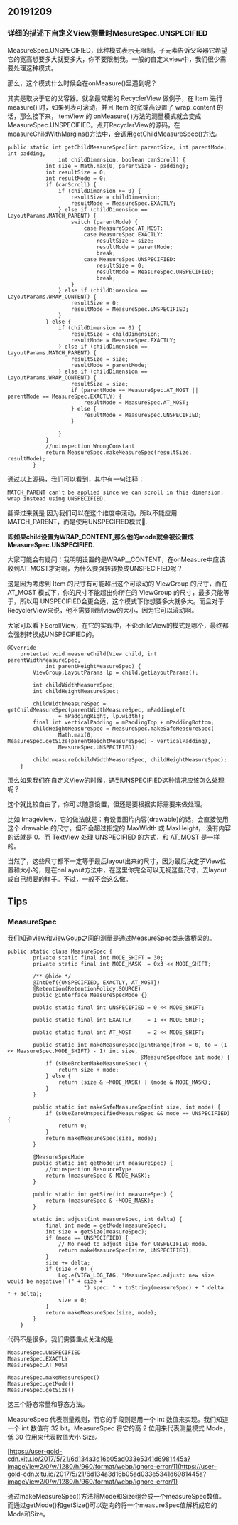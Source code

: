 ## 20191209
### 详细的描述下自定义View测量时MesureSpec.UNSPECIFIED

MeasureSpec.UNSPECIFIED，此种模式表示无限制，子元素告诉父容器它希望它的宽高想要多大就要多大，你不要限制我。一般的自定义view中，我们很少需要处理这种模式。

那么，这个模式什么时候会在onMeasure()里遇到呢？

其实是取决于它的父容器。就拿最常用的 RecyclerView 做例子，在  Item 进行 measure() 时，如果列表可滚动，并且  Item 的宽或高设置了 wrap_content 的话，那么接下来，itemView 的 onMeasure( )方法的测量模式就会变成  MeasureSpec.UNSPECIFIED。点开RecyclerView的源码，在measureChildWithMargins()方法中，会调用getChildMeasureSpec()方法。

```
public static int getChildMeasureSpec(int parentSize, int parentMode, int padding,
                int childDimension, boolean canScroll) {
            int size = Math.max(0, parentSize - padding);
            int resultSize = 0;
            int resultMode = 0;
            if (canScroll) {
                if (childDimension >= 0) {
                    resultSize = childDimension;
                    resultMode = MeasureSpec.EXACTLY;
                } else if (childDimension == LayoutParams.MATCH_PARENT) {
                    switch (parentMode) {
                        case MeasureSpec.AT_MOST:
                        case MeasureSpec.EXACTLY:
                            resultSize = size;
                            resultMode = parentMode;
                            break;
                        case MeasureSpec.UNSPECIFIED:
                            resultSize = 0;
                            resultMode = MeasureSpec.UNSPECIFIED;
                            break;
                    }
                } else if (childDimension == LayoutParams.WRAP_CONTENT) {
                    resultSize = 0;
                    resultMode = MeasureSpec.UNSPECIFIED;
                }
            } else {
                if (childDimension >= 0) {
                    resultSize = childDimension;
                    resultMode = MeasureSpec.EXACTLY;
                } else if (childDimension == LayoutParams.MATCH_PARENT) {
                    resultSize = size;
                    resultMode = parentMode;
                } else if (childDimension == LayoutParams.WRAP_CONTENT) {
                    resultSize = size;
                    if (parentMode == MeasureSpec.AT_MOST || parentMode == MeasureSpec.EXACTLY) {
                        resultMode = MeasureSpec.AT_MOST;
                    } else {
                        resultMode = MeasureSpec.UNSPECIFIED;
                    }

                }
            }
            //noinspection WrongConstant
            return MeasureSpec.makeMeasureSpec(resultSize, resultMode);
        }
```
通过以上源码，我们可以看到，其中有一句注释：

```
MATCH_PARENT can't be applied since we can scroll in this dimension, wrap instead using UNSPECIFIED.
```
翻译过来就是 因为我们可以在这个维度中滚动，所以不能应用MATCH_PARENT，而是使用UNSPECIFIED模式.

**即如果child设置为WRAP_CONTENT,那么他的mode就会被设置成MeasureSpec.UNSPECIFIED.**

大家可能会有疑问：我明明设置的是WRAP__CONTENT，在onMeasure中应该收到AT_MOST才对啊，为什么要强转转换成UNSPECIFIED呢？ 

这是因为考虑到 Item 的尺寸有可能超出这个可滚动的 ViewGroup 的尺寸，而在 AT_MOST 模式下，你的尺寸不能超出你所在的 ViewGroup 的尺寸，最多只能等于，所以用 UNSPECIFIED会更合适，这个模式下你想要多大就多大。而且对于RecyclerView来说，他不需要限制view的大小，因为它可以滚动啊。

大家可以看下ScrollView，在它的实现中，不论childView的模式是哪个，最终都会强制转换成UNSPECIFIED的。

```
@Override
    protected void measureChild(View child, int parentWidthMeasureSpec,
            int parentHeightMeasureSpec) {
        ViewGroup.LayoutParams lp = child.getLayoutParams();

        int childWidthMeasureSpec;
        int childHeightMeasureSpec;

        childWidthMeasureSpec = getChildMeasureSpec(parentWidthMeasureSpec, mPaddingLeft
                + mPaddingRight, lp.width);
        final int verticalPadding = mPaddingTop + mPaddingBottom;
        childHeightMeasureSpec = MeasureSpec.makeSafeMeasureSpec(
                Math.max(0, MeasureSpec.getSize(parentHeightMeasureSpec) - verticalPadding),
                MeasureSpec.UNSPECIFIED);

        child.measure(childWidthMeasureSpec, childHeightMeasureSpec);
    }
```

那么如果我们在自定义View的时候，遇到UNSPECIFIED这种情况应该怎么处理呢？

这个就比较自由了，你可以随意设置，但还是要根据实际需要来做处理。

比如 ImageView，它的做法就是：有设置图片内容(drawable)的话，会直接使用这个 drawable 的尺寸，但不会超过指定的 MaxWidth 或  MaxHeight， 没有内容的话就是 0。而 TextView 处理  UNSPECIFIED 的方式，和 AT_MOST 是一样的。

当然了，这些尺寸都不一定等于最后layout出来的尺寸，因为最后决定子View位置和大小的，是在onLayout方法中，在这里你完全可以无视这些尺寸，去layout成自己想要的样子。不过，一般不会这么做。


## Tips

### MeasureSpec

我们知道view和viewGoup之间的测量是通过MeasureSpec类来做桥梁的。

```
public static class MeasureSpec {
        private static final int MODE_SHIFT = 30;
        private static final int MODE_MASK  = 0x3 << MODE_SHIFT;

        /** @hide */
        @IntDef({UNSPECIFIED, EXACTLY, AT_MOST})
        @Retention(RetentionPolicy.SOURCE)
        public @interface MeasureSpecMode {}

        public static final int UNSPECIFIED = 0 << MODE_SHIFT;

        public static final int EXACTLY     = 1 << MODE_SHIFT;

        public static final int AT_MOST     = 2 << MODE_SHIFT;

        public static int makeMeasureSpec(@IntRange(from = 0, to = (1 << MeasureSpec.MODE_SHIFT) - 1) int size,
                                          @MeasureSpecMode int mode) {
            if (sUseBrokenMakeMeasureSpec) {
                return size + mode;
            } else {
                return (size & ~MODE_MASK) | (mode & MODE_MASK);
            }
        }

        public static int makeSafeMeasureSpec(int size, int mode) {
            if (sUseZeroUnspecifiedMeasureSpec && mode == UNSPECIFIED) {
                return 0;
            }
            return makeMeasureSpec(size, mode);
        }

        @MeasureSpecMode
        public static int getMode(int measureSpec) {
            //noinspection ResourceType
            return (measureSpec & MODE_MASK);
        }

        public static int getSize(int measureSpec) {
            return (measureSpec & ~MODE_MASK);
        }

        static int adjust(int measureSpec, int delta) {
            final int mode = getMode(measureSpec);
            int size = getSize(measureSpec);
            if (mode == UNSPECIFIED) {
                // No need to adjust size for UNSPECIFIED mode.
                return makeMeasureSpec(size, UNSPECIFIED);
            }
            size += delta;
            if (size < 0) {
                Log.e(VIEW_LOG_TAG, "MeasureSpec.adjust: new size would be negative! (" + size +
                        ") spec: " + toString(measureSpec) + " delta: " + delta);
                size = 0;
            }
            return makeMeasureSpec(size, mode);
        }
    }
```

代码不是很多，我们需要重点关注的是:

```
MeasureSpec.UNSPECIFIED
MeasureSpec.EXACTLY
MeasureSpec.AT_MOST

MeasureSpec.makeMeasureSpec()
MeasureSpec.getMode()
MeasureSpec.getSize()
```

这三个静态常量和静态方法。

MeasureSpec 代表测量规则，而它的手段则是用一个 int 数值来实现。我们知道一个 int 数值有 32 bit。MeasureSpec 将它的高 2 位用来代表测量模式 Mode，低 30 位用来代表数值大小 Size。

[https://user-gold-cdn.xitu.io/2017/5/21/6d134a3d16b05ad033e5341d6981445a?imageView2/0/w/1280/h/960/format/webp/ignore-error/1](https://user-gold-cdn.xitu.io/2017/5/21/6d134a3d16b05ad033e5341d6981445a?imageView2/0/w/1280/h/960/format/webp/ignore-error/1)

通过makeMeasureSpec()方法将Mode和Size组合成一个measureSpec数值。
而通过getMode()和getSize()可以逆向的将一个measureSpec值解析成它的Mode和Size。